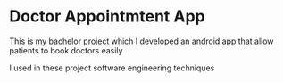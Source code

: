 # Doctor Appointmtent App

This is my bachelor project which I developed an android app that allow patients to book doctors easily 

I used in these project software engineering techniques
